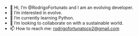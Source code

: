 - 👋 Hi, I’m @RodrigoFortunato and I am an evolving developer. 
- 👀 I’m interested in evolve.
- 🌱 I’m currently learning Python.
- 💞️ I’m looking to collaborate on with a sustainable world.
- 📫 How to reach me: rodrigofortunatocp2@gmail.com

<!---
RodrigoFortunato/RodrigoFortunato is a ✨ special ✨ repository because its `README.md` (this file) appears on your GitHub profile.
You can click the Preview link to take a look at your changes.
--->
